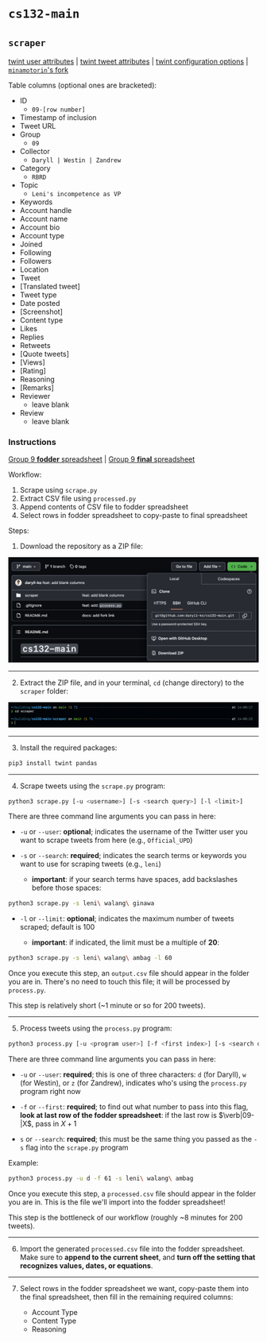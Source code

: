 # `cs132-main`

## `scraper`

[twint user attributes](https://github.com/twintproject/twint/wiki/User-attributes) | [twint tweet attributes](https://github.com/twintproject/twint/wiki/Tweet-attributes) | [twint configuration options](https://github.com/twintproject/twint/wiki/Configuration) | [`minamotorin`'s fork](https://github.com/minamotorin/twint)

Table columns (optional ones are bracketed):

- ID
  - `09-[row number]`
- Timestamp of inclusion
- Tweet URL
- Group
  - `09`
- Collector
  - `Daryll | Westin | Zandrew`
- Category
  - `RBRD`
- Topic
  - `Leni's incompetence as VP`
- Keywords
- Account handle
- Account name
- Account bio
- Account type
- Joined
- Following
- Followers
- Location
- Tweet
- [Translated tweet]
- Tweet type
- Date posted
- [Screenshot]
- Content type
- Likes
- Replies
- Retweets
- [Quote tweets]
- [Views]
- [Rating]
- Reasoning
- [Remarks]
- Reviewer
  - leave blank
- Review
  - leave blank

### Instructions

[Group 9 **fodder** spreadsheet](https://docs.google.com/spreadsheets/d/1ASOjERZSayN9qM3yESaNbGJy8DXeeddVyxhD8jvBmcY/edit#gid=654167680) | [Group 9 **final** spreadsheet](https://docs.google.com/spreadsheets/d/1xeTTNx1zVFSfcaIIqL7B2uOQ3gnYt_L5z_ioXfwIL5Q/edit#gid=107810933)

Workflow:

1. Scrape using `scrape.py`
2. Extract CSV file using `processed.py`
3. Append contents of CSV file to fodder spreadsheet
4. Select rows in fodder spreadsheet to copy-paste to final spreadsheet

Steps:

1. Download the repository as a ZIP file:

![Download](images/download.png)

---

2. Extract the ZIP file, and in your terminal, `cd` (change directory) to the `scraper` folder:

![`cd` to `scraper`](images/cd-scraper.png)

---

3. Install the required packages:

```bash
pip3 install twint pandas
```

---

4. Scrape tweets using the `scrape.py` program:

```bash
python3 scrape.py [-u <username>] [-s <search query>] [-l <limit>]
```

There are three command line arguments you can pass in here:

- `-u` or `--user`: **optional**; indicates the username of the Twitter user you want to scrape tweets from here (e.g., `Official_UPD`)

- `-s` or `--search`: **required**; indicates the search terms or keywords you want to use for scraping tweets (e.g., `leni`)

  - **important**: if your search terms have spaces, add backslashes before those spaces:

```bash
python3 scrape.py -s leni\ walang\ ginawa
```

- `-l` or `--limit`: **optional**; indicates the maximum number of tweets scraped; default is 100

  - **important**: if indicated, the limit must be a multiple of **20**:

```bash
python3 scrape.py -s leni\ walang\ ambag -l 60
```

Once you execute this step, an `output.csv` file should appear in the folder you are in. There's no need to touch this file; it will be processed by `process.py`.

This step is relatively short (~1 minute or so for 200 tweets).

---

5. Process tweets using the `process.py` program:

```bash
python3 process.py [-u <program user>] [-f <first index>] [-s <search query>]
```

There are three command line arguments you can pass in here:

- `-u` or `--user`: **required**; this is one of three characters: `d` (for Daryll), `w` (for Westin), or `z` (for Zandrew), indicates who's using the `process.py` program right now

- `-f` or `--first`: **required**; to find out what number to pass into this flag, **look at last row of the fodder spreadsheet**: if the last row is $\verb|09-|X$, pass in $X+1$

- `s` or `--search`: **required**; this must be the same thing you passed as the `-s` flag into the `scrape.py` program

Example:

```bash
python3 process.py -u d -f 61 -s leni\ walang\ ambag
```

Once you execute this step, a `processed.csv` file should appear in the folder you are in. This is the file we'll import into the fodder spreadsheet!

This step is the bottleneck of our workflow (roughly ~8 minutes for 200 tweets).

---

6. Import the generated `processed.csv` file into the fodder spreadsheet. Make sure to **append to the current sheet**, and **turn off the setting that recognizes values, dates, or equations**.

---

7. Select rows in the fodder spreadsheet we want, copy-paste them into the final spreadsheet, then fill in the remaining required columns:

   - Account Type
   - Content Type
   - Reasoning
